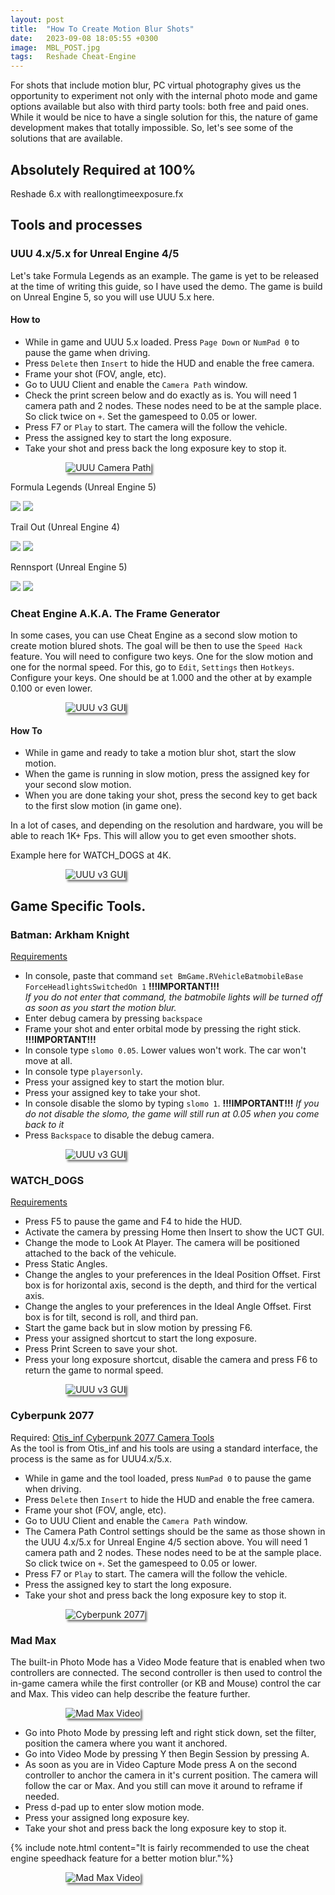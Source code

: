 ```yaml
---
layout: post
title:  "How To Create Motion Blur Shots"
date:   2023-09-08 18:05:55 +0300
image:  MBL_POST.jpg
tags:   Reshade Cheat-Engine
---
```


For shots that include motion blur, PC virtual photography gives us the opportunity to experiment not only with the internal photo mode and game options available but also with third party tools: both free and paid ones. While it would be nice to have a single solution for this, the nature of game development makes that totally impossible. So, let's see some of the solutions that are available.

## Absolutely Required at 100%
Reshade 6.x with reallongtimeexposure.fx

## Tools and processes
### UUU 4.x/5.x for Unreal Engine 4/5
Let's take Formula Legends as an example. The game is yet to be released at the time of writing this guide, so I have used the demo. The game is build on Unreal Engine 5, so you will use UUU 5.x here.

#### How to

* While in game and UUU 5.x loaded. Press `Page Down` or `NumPad 0` to pause the game when driving.
* Press `Delete` then `Insert` to hide the HUD and enable the free camera.
* Frame your shot (FOV, angle, etc).
* Go to UUU Client and enable the `Camera Path` window.
* Check the print screen below and do exactly as is. You will need 1 camera path and 2 nodes. These nodes need to be at the sample place. So click twice on `+`. Set the gamespeed to 0.05 or lower.
* Press F7 or `Play` to start. The camera will the follow the vehicle. 
* Press the assigned key to start the long exposure.
* Take your shot and press back the long exposure key to stop it.
<div style="width:65%; margin: auto;">
<img src="https://github.com/user-attachments/assets/a7b48945-f786-470c-9ed5-e0266ed4ddd3" alt="UUU Camera Path" style="box-shadow: 3px 3px 3px gray;">
</div>
<div> </div> 

Formula Legends (Unreal Engine 5)
<script defer
  src="https://cdn.jsdelivr.net/npm/img-comparison-slider@8/dist/index.js">
</script>
<link
  rel="stylesheet"
  href="https://cdn.jsdelivr.net/npm/img-comparison-slider@8/dist/styles.css"
/>

<img-comparison-slider>
  <img slot="first" src="/images/FL-Before.png" />
  <img slot="second" src="/images/FL-After.png" />
</img-comparison-slider>

Trail Out (Unreal Engine 4)
<script defer
  src="https://cdn.jsdelivr.net/npm/img-comparison-slider@8/dist/index.js">
</script>
<link
  rel="stylesheet"
  href="https://cdn.jsdelivr.net/npm/img-comparison-slider@8/dist/styles.css"
/>

<img-comparison-slider>
  <img slot="first" src="/images/TO-Before.png" />
  <img slot="second" src="/images/TO-After.png" />
</img-comparison-slider>

Rennsport (Unreal Engine 5)
<script defer
  src="https://cdn.jsdelivr.net/npm/img-comparison-slider@8/dist/index.js">
</script>
<link
  rel="stylesheet"
  href="https://cdn.jsdelivr.net/npm/img-comparison-slider@8/dist/styles.css"
/>

<img-comparison-slider>
  <img slot="first" src="/images/RS-Before.png" />
  <img slot="second" src="/images/RS-After.png" />
</img-comparison-slider>

### Cheat Engine A.K.A. The Frame Generator

In some cases, you can use Cheat Engine as a second slow motion to create motion blured shots. The goal will be then to use the `Speed Hack` feature.
You will need to configure two keys. One for the slow motion and one for the normal speed. For this, go to `Edit`, `Settings` then `Hotkeys`. Configure your keys.
One should be at 1.000 and the other at by example 0.100 or even lower. 
<div style="width:65%; margin: auto;">
<img src="https://github.com/user-attachments/assets/a9d92b46-83d1-45eb-8f9a-1af8d379cda7" alt="UUU v3 GUI" style="box-shadow: 3px 3px 3px gray;">
</div>
<div> </div>

#### How To
* While in game and ready to take a motion blur shot, start the slow motion.
* When the game is running in slow motion, press the assigned key for your second slow motion.
* When you are done taking your shot, press the second key to get back to the first slow motion (in game one).

In a lot of cases, and depending on the resolution and hardware, you will be able to reach 1K+ Fps. This will allow you to get even smoother shots. 

Example here for WATCH_DOGS at 4K.
<div style="width:65%; margin: auto;">
<img src="https://github.com/user-attachments/assets/991875bf-9b02-49cc-aa14-353a9cdffb62" alt="UUU v3 GUI" style="box-shadow: 3px 3px 3px gray;">
</div>
<div> </div>

## Game Specific Tools. 
### Batman: Arkham Knight
[Requirements](https://anticowl.github.io/2024/11/12/Batman-Arkham-Knight/) 
* In console, paste that command `set BmGame.RVehicleBatmobileBase ForceHeadlightsSwitchedOn 1` **!!!IMPORTANT!!!**<br />
*If you do not enter that command, the batmobile lights will be turned off as soon as you start the motion blur.*
* Enter debug camera by pressing `backspace`
* Frame your shot and enter orbital mode by pressing the right stick. **!!!IMPORTANT!!!**
* In console type `slomo 0.05`. Lower values won't work. The car won't move at all.
* In console type `playersonly`.
* Press your assigned key to start the motion blur.
* Press your assigned key to take your shot.
* In console disable the slomo by typing `slomo 1`. **!!!IMPORTANT!!!**
*If you do not disable the slomo, the game will still run at 0.05 when you come back to it*
* Press `Backspace` to disable the debug camera.
  
<div style="width:65%; margin: auto;">
<img src="/images/BAK_01.jpg" alt="UUU v3 GUI" style="box-shadow: 3px 3px 3px gray;">
</div>
<div> </div>

### WATCH_DOGS
[Requirements](https://anticowl.github.io/2024/07/20/WATCH_DOGS/) 
- Press F5 to pause the game and F4 to hide the HUD.
- Activate the camera by pressing Home then Insert to show the UCT GUI.
- Change the mode to Look At Player. The camera will be positioned attached to the back of the vehicule.                 
- Press Static Angles.
- Change the angles to your preferences in the Ideal Position Offset.
  First box is for horizontal axis, second is the depth, and third for the vertical axis.
- Change the angles to your preferences in the Ideal Angle Offset.
  First box is for tilt, second is roll, and third pan.
- Start the game back but in slow motion by pressing F6.
- Press your assigned shortcut to start the long exposure. 
- Press Print Screen to save your shot.
- Press your long exposure shortcut, disable the camera and press F6 to return the game to normal speed.

<div style="width:65%; margin: auto;">
<img src="https://github.com/user-attachments/assets/e8006492-04f2-4779-ba7c-bfb91ae4d4cd" alt="UUU v3 GUI" style="box-shadow: 3px 3px 3px gray;">
</div>
<div> </div>

### Cyberpunk 2077
Required: [Otis_inf Cyberpunk 2077 Camera Tools](https://www.patreon.com/posts/46311727)
<br>
As the tool is from Otis_inf and his tools are using a standard interface, the process is the same as for UUU4.x/5.x.

* While in game and the tool loaded, press `NumPad 0` to pause the game when driving.
* Press `Delete` then `Insert` to hide the HUD and enable the free camera.
* Frame your shot (FOV, angle, etc).
* Go to UUU Client and enable the `Camera Path` window.
* The Camera Path Control settings should be the same as those shown in the UUU 4.x/5.x for Unreal Engine 4/5 section above. You will need 1 camera path and 2 nodes. These nodes need to be at the sample place. So click twice on `+`. Set the gamespeed to 0.05 or lower.
* Press F7 or `Play` to start. The camera will the follow the vehicle. 
* Press the assigned key to start the long exposure.
* Take your shot and press back the long exposure key to stop it.

<div style="width:65%; margin: auto;">
<img src="https://github.com/user-attachments/assets/abdbd1d6-9edf-47d2-8cda-05f2329cc212" alt="Cyberpunk 2077" style="box-shadow: 3px 3px 3px gray;">
</div>
<div> </div>

### Mad Max
The built-in Photo Mode has a Video Mode feature that is enabled when two controllers are connected. The second controller is then used to control the in-game camera while the first controller (or KB and Mouse) control the car and Max. This video can help describe the feature further.

<div style="width:65%; margin: auto;">
<img src="https://github.com/user-attachments/assets/4770dd34-e3b1-404e-a56e-f66374377177" alt="Mad Max Video" style="box-shadow: 3px 3px 3px gray;">
</div>
<div> </div>

* Go into Photo Mode by pressing left and right stick down, set the filter, position the camera where you want it anchored.
* Go into Video Mode by pressing Y then Begin Session by pressing A.
* As soon as you are in Video Capture Mode press A on the second controller to anchor the camera in it's current position. The camera will follow the car or Max. And you still can move it around to reframe if needed.
* Press d-pad up to enter slow motion mode.
* Press your assigned long exposure key.
* Take your shot and press back the long exposure key to stop it.

{% include note.html content="It is fairly recommended to use the cheat engine speedhack feature for a better motion blur."%}
<div style="width:65%; margin: auto;">
<img src="https://github.com/user-attachments/assets/c7327f68-0913-4786-82c0-adeb12d90e96" alt="Mad Max Video" style="box-shadow: 3px 3px 3px gray;">
</div>
<div> </div>


